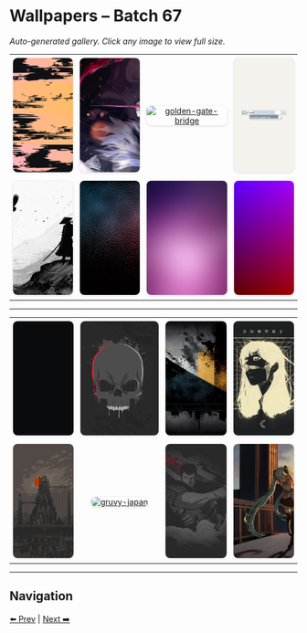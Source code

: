# Wallpapers – Batch 67

_Auto-generated gallery. Click any image to view full size._

<table style="border-collapse:collapse; width:100%;">
  <tr>
    <td style="padding:6px; vertical-align:middle; text-align:center;"><a href="https://raw.githubusercontent.com/rubiin/wallpapers/master/wallpapers/glitch-orange-black.jpg"><img src="https://raw.githubusercontent.com/rubiin/wallpapers/master/wallpapers/glitch-orange-black.jpg" alt="glitch-orange-black" loading="lazy" style="width:300px; height:200px; object-fit:cover; border-radius:8px; box-shadow:0 1px 4px rgba(0,0,0,0.15);"></a></td>
    <td style="padding:6px; vertical-align:middle; text-align:center;"><a href="https://raw.githubusercontent.com/rubiin/wallpapers/master/wallpapers/goblin_slayer.jpg"><img src="https://raw.githubusercontent.com/rubiin/wallpapers/master/wallpapers/goblin_slayer.jpg" alt="goblin_slayer" loading="lazy" style="width:300px; height:200px; object-fit:cover; border-radius:8px; box-shadow:0 1px 4px rgba(0,0,0,0.15);"></a></td>
    <td style="padding:6px; vertical-align:middle; text-align:center;"><a href="https://raw.githubusercontent.com/rubiin/wallpapers/master/wallpapers/golden-gate-bridge.jpg"><img src="https://raw.githubusercontent.com/rubiin/wallpapers/master/wallpapers/golden-gate-bridge.jpg" alt="golden-gate-bridge" loading="lazy" style="width:300px; height:200px; object-fit:cover; border-radius:8px; box-shadow:0 1px 4px rgba(0,0,0,0.15);"></a></td>
    <td style="padding:6px; vertical-align:middle; text-align:center;"><a href="https://raw.githubusercontent.com/rubiin/wallpapers/master/wallpapers/google-search-pixel-minimalist.jpg"><img src="https://raw.githubusercontent.com/rubiin/wallpapers/master/wallpapers/google-search-pixel-minimalist.jpg" alt="google-search-pixel-minimalist" loading="lazy" style="width:300px; height:200px; object-fit:cover; border-radius:8px; box-shadow:0 1px 4px rgba(0,0,0,0.15);"></a></td>
  </tr>
  <tr>
    <td style="padding:6px; vertical-align:middle; text-align:center;"><a href="https://raw.githubusercontent.com/rubiin/wallpapers/master/wallpapers/got_bw.jpg"><img src="https://raw.githubusercontent.com/rubiin/wallpapers/master/wallpapers/got_bw.jpg" alt="got_bw" loading="lazy" style="width:300px; height:200px; object-fit:cover; border-radius:8px; box-shadow:0 1px 4px rgba(0,0,0,0.15);"></a></td>
    <td style="padding:6px; vertical-align:middle; text-align:center;"><a href="https://raw.githubusercontent.com/rubiin/wallpapers/master/wallpapers/gradient-glass.jpg"><img src="https://raw.githubusercontent.com/rubiin/wallpapers/master/wallpapers/gradient-glass.jpg" alt="gradient-glass" loading="lazy" style="width:300px; height:200px; object-fit:cover; border-radius:8px; box-shadow:0 1px 4px rgba(0,0,0,0.15);"></a></td>
    <td style="padding:6px; vertical-align:middle; text-align:center;"><a href="https://raw.githubusercontent.com/rubiin/wallpapers/master/wallpapers/gradient-purple.jpg"><img src="https://raw.githubusercontent.com/rubiin/wallpapers/master/wallpapers/gradient-purple.jpg" alt="gradient-purple" loading="lazy" style="width:300px; height:200px; object-fit:cover; border-radius:8px; box-shadow:0 1px 4px rgba(0,0,0,0.15);"></a></td>
    <td style="padding:6px; vertical-align:middle; text-align:center;"><a href="https://raw.githubusercontent.com/rubiin/wallpapers/master/wallpapers/gradient-red-blue.png"><img src="https://raw.githubusercontent.com/rubiin/wallpapers/master/wallpapers/gradient-red-blue.png" alt="gradient-red-blue" loading="lazy" style="width:300px; height:200px; object-fit:cover; border-radius:8px; box-shadow:0 1px 4px rgba(0,0,0,0.15);"></a></td>
  </tr>
</table>

<hr/>

<table style="border-collapse:collapse; width:100%;">
  <tr>
    <td style="padding:6px; vertical-align:middle; text-align:center;"><a href="https://raw.githubusercontent.com/rubiin/wallpapers/master/wallpapers/gray.jpg"><img src="https://raw.githubusercontent.com/rubiin/wallpapers/master/wallpapers/gray.jpg" alt="gray" loading="lazy" style="width:300px; height:200px; object-fit:cover; border-radius:8px; box-shadow:0 1px 4px rgba(0,0,0,0.15);"></a></td>
    <td style="padding:6px; vertical-align:middle; text-align:center;"><a href="https://raw.githubusercontent.com/rubiin/wallpapers/master/wallpapers/grey_skull.jpg"><img src="https://raw.githubusercontent.com/rubiin/wallpapers/master/wallpapers/grey_skull.jpg" alt="grey_skull" loading="lazy" style="width:300px; height:200px; object-fit:cover; border-radius:8px; box-shadow:0 1px 4px rgba(0,0,0,0.15);"></a></td>
    <td style="padding:6px; vertical-align:middle; text-align:center;"><a href="https://raw.githubusercontent.com/rubiin/wallpapers/master/wallpapers/grunge-dirty-old-stained-dark-backdrop-generative-ai.jpg"><img src="https://raw.githubusercontent.com/rubiin/wallpapers/master/wallpapers/grunge-dirty-old-stained-dark-backdrop-generative-ai.jpg" alt="grunge-dirty-old-stained-dark-backdrop-generative-ai" loading="lazy" style="width:300px; height:200px; object-fit:cover; border-radius:8px; box-shadow:0 1px 4px rgba(0,0,0,0.15);"></a></td>
    <td style="padding:6px; vertical-align:middle; text-align:center;"><a href="https://raw.githubusercontent.com/rubiin/wallpapers/master/wallpapers/gruvbox-girl-head.png"><img src="https://raw.githubusercontent.com/rubiin/wallpapers/master/wallpapers/gruvbox-girl-head.png" alt="gruvbox-girl-head" loading="lazy" style="width:300px; height:200px; object-fit:cover; border-radius:8px; box-shadow:0 1px 4px rgba(0,0,0,0.15);"></a></td>
  </tr>
  <tr>
    <td style="padding:6px; vertical-align:middle; text-align:center;"><a href="https://raw.githubusercontent.com/rubiin/wallpapers/master/wallpapers/gruvbox_image31.png"><img src="https://raw.githubusercontent.com/rubiin/wallpapers/master/wallpapers/gruvbox_image31.png" alt="gruvbox_image31" loading="lazy" style="width:300px; height:200px; object-fit:cover; border-radius:8px; box-shadow:0 1px 4px rgba(0,0,0,0.15);"></a></td>
    <td style="padding:6px; vertical-align:middle; text-align:center;"><a href="https://raw.githubusercontent.com/rubiin/wallpapers/master/wallpapers/gruvy-japan.png"><img src="https://raw.githubusercontent.com/rubiin/wallpapers/master/wallpapers/gruvy-japan.png" alt="gruvy-japan" loading="lazy" style="width:300px; height:200px; object-fit:cover; border-radius:8px; box-shadow:0 1px 4px rgba(0,0,0,0.15);"></a></td>
    <td style="padding:6px; vertical-align:middle; text-align:center;"><a href="https://raw.githubusercontent.com/rubiin/wallpapers/master/wallpapers/guts.png"><img src="https://raw.githubusercontent.com/rubiin/wallpapers/master/wallpapers/guts.png" alt="guts" loading="lazy" style="width:300px; height:200px; object-fit:cover; border-radius:8px; box-shadow:0 1px 4px rgba(0,0,0,0.15);"></a></td>
    <td style="padding:6px; vertical-align:middle; text-align:center;"><a href="https://raw.githubusercontent.com/rubiin/wallpapers/master/wallpapers/hatsune-miku-sunset.webp"><img src="https://raw.githubusercontent.com/rubiin/wallpapers/master/wallpapers/hatsune-miku-sunset.webp" alt="hatsune-miku-sunset" loading="lazy" style="width:300px; height:200px; object-fit:cover; border-radius:8px; box-shadow:0 1px 4px rgba(0,0,0,0.15);"></a></td>
  </tr>
</table>

<hr/>

## Navigation

[⬅️ Prev](index_66.md) | [Next ➡️](index_68.md)
